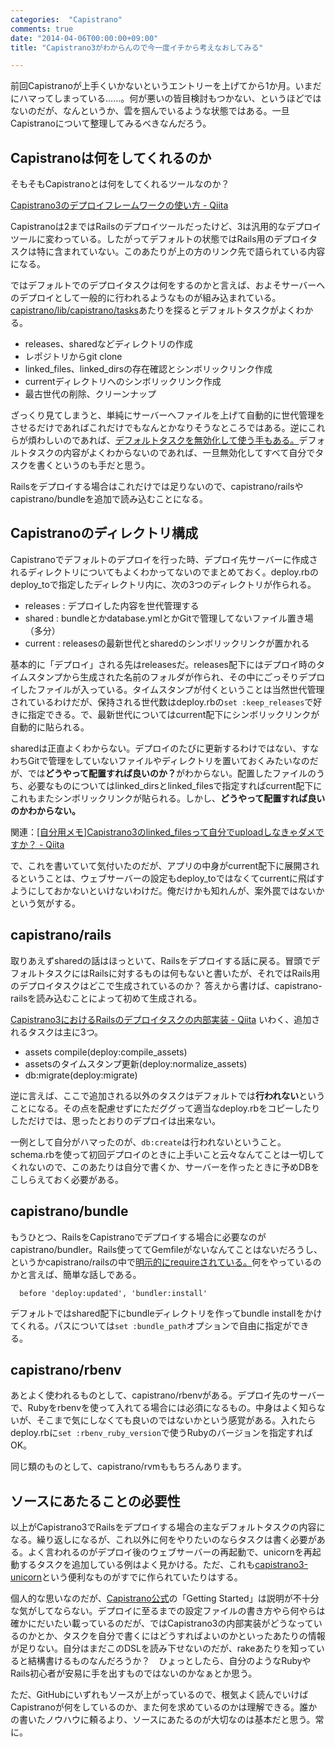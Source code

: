 ```yaml
---
categories:  "Capistrano"
comments: true
date: "2014-04-06T00:00:00+09:00"
title: "Capistrano3がわからんので今一度イチから考えなおしてみる"

---
```


前回Capistranoが上手くいかないというエントリーを上げてから1か月。いまだにハマってしまっている……。何が悪いの皆目検討もつかない、というほどではないのだが、なんというか、雲を掴んでいるような状態ではある。一旦Capistranoについて整理してみるべきなんだろう。

## Capistranoは何をしてくれるのか

そもそもCapistranoとは何をしてくれるツールなのか？

[Capistrano3のデプロイフレームワークの使い方 - Qiita](http://qiita.com/yuku_t/items/01c0ec4389db143e27f5)

Capistranoは2まではRailsのデプロイツールだったけど、3は汎用的なデプロイツールに変わっている。したがってデフォルトの状態ではRails用のデプロイタスクは特に含まれていない。このあたりが上の方のリンク先で語られている内容になる。

ではデフォルトでのデプロイタスクは何をするのかと言えば、およそサーバーへのデプロイとして一般的に行われるようなものが組み込まれている。[capistrano/lib/capistrano/tasks](https://github.com/capistrano/capistrano/tree/master/lib/capistrano/tasks)あたりを探るとデフォルトタスクがよくわかる。


* releases、sharedなどディレクトリの作成
* レポジトリからgit clone
* linked_files、linked_dirsの存在確認とシンボリックリンク作成
* currentディレクトリへのシンボリックリンク作成
* 最古世代の削除、クリーンナップ



ざっくり見てしまうと、単純にサーバーへファイルを上げて自動的に世代管理をさせるだけであればこれだけでもなんとかなりそうなところではある。逆にこれらが煩わしいのであれば、[デフォルトタスクを無効化して使う手もある。](http://labs.gree.jp/blog/2013/12/10084/)デフォルトタスクの内容がよくわからないのであれば、一旦無効化してすべて自分でタスクを書くというのも手だと思う。

Railsをデプロイする場合はこれだけでは足りないので、capistrano/railsやcapistrano/bundleを追加で読み込むことになる。

## Capistranoのディレクトリ構成

Capistranoでデフォルトのデプロイを行った時、デプロイ先サーバーに作成されるディレクトリについてもよくわかってないのでまとめておく。deploy.rbのdeploy_toで指定したディレクトリ内に、次の3つのディレクトリが作られる。


* releases : デプロイした内容を世代管理する
* shared : bundleとかdatabase.ymlとかGitで管理してないファイル置き場（多分）
* current : releasesの最新世代とsharedのシンボリックリンクが置かれる



基本的に「デプロイ」される先はreleasesだ。releases配下にはデプロイ時のタイムスタンプから生成された名前のフォルダが作られ、その中にごっそりデプロイしたファイルが入っている。タイムスタンプが付くということは当然世代管理されているわけだが、保持される世代数はdeploy.rbの`set :keep_releases`で好きに指定できる。で、最新世代についてはcurrent配下にシンボリックリンクが自動的に貼られる。

sharedは正直よくわからない。デプロイのたびに更新するわけではない、すなわちGitで管理をしていないファイルやディレクトリを置いておくみたいなのだが、では<strong>どうやって配置すれば良いのか？</strong>がわからない。配置したファイルのうち、必要なものについてはlinked_dirsとlinked_filesで指定すればcurrent配下にこれもまたシンボリックリンクが貼られる。しかし、<strong>どうやって配置すれば良いのかわからない。</strong>

関連：[[自分用メモ]Capistrano3のlinked_filesって自分でuploadしなきゃダメですか？ - Qiita](http://qiita.com/shunsugai@github/items/a112182ff5c0bb49249a)

で、これを書いていて気付いたのだが、アプリの中身がcurrent配下に展開されるということは、ウェブサーバーの設定もdeploy_toではなくてcurrentに飛ばすようにしておかないといけないわけだ。俺だけかも知れんが、案外罠ではないかという気がする。

## capistrano/rails

取りあえずsharedの話はほっといて、Railsをデプロイする話に戻る。冒頭でデフォルトタスクにはRailsに対するものは何もないと書いたが、それではRails用のデプロイタスクはどこで生成されているのか？ 答えから書けば、capistrano-railsを読み込むことによって初めて生成される。

[Capistrano3におけるRailsのデプロイタスクの内部実装 - Qiita](http://qiita.com/yuku_t/items/78f32d6e5d21aee4e745)
いわく、追加されるタスクは主に3つ。


* assets compile(deploy:compile_assets)
* assetsのタイムスタンプ更新(deploy:normalize_assets)
* db:migrate(deploy:migrate)



逆に言えば、ここで追加される以外のタスクはデフォルトでは<strong>行われない</strong>ということになる。その点を配慮せずにただググって適当なdeploy.rbをコピーしたりしただけでは、思ったとおりのデプロイは出来ない。

一例として自分がハマったのが、`db:create`は行われないということ。schema.rbを使って初回デプロイのときに上手いこと云々なんてことは一切してくれないので、このあたりは自分で書くか、サーバーを作ったときに予めDBをこしらえておく必要がある。

## capistrano/bundle

もうひとつ、RailsをCapistranoでデプロイする場合に必要なのがcapistrano/bundler。Rails使っててGemfileがないなんてことはないだろうし、というかcapistrano/railsの中で[明示的にrequireされている。](https://github.com/capistrano/rails/blob/master/lib/capistrano/rails.rb)何をやっているのかと言えば、簡単な話しである。

```
  before 'deploy:updated', 'bundler:install'
```


デフォルトではshared配下にbundleディレクトリを作ってbundle installをかけてくれる。パスについては`set :bundle_path`オプションで自由に指定ができる。

## capistrano/rbenv

あとよく使われるものとして、capistrano/rbenvがある。デプロイ先のサーバーで、Rubyをrbenvを使って入れてる場合には必須になるもの。中身はよく知らないが、そこまで気にしなくても良いのではないかという感覚がある。入れたらdeploy.rbに`set :rbenv_ruby_version`で使うRubyのバージョンを指定すればOK。

同じ類のものとして、capistrano/rvmももちろんあります。

## ソースにあたることの必要性

以上がCapistrano3でRailsをデプロイする場合の主なデフォルトタスクの内容になる。繰り返しになるが、これ以外に何をやりたいのならタスクは書く必要がある。よく言われるのがデプロイ後のウェブサーバーの再起動で、unicornを再起動するタスクを追加している例はよく見かける。ただ、これも[capistrano3-unicorn](https://github.com/tablexi/capistrano3-unicorn)という便利なものがすでに作られていたりはする。

個人的な思いなのだが、[Capistrano公式](http://capistranorb.com/)の「Getting Started」は説明が不十分な気がしてならない。デプロイに至るまでの設定ファイルの書き方やら何やらは確かにだいたい載っているのだが、ではCapistrano3の内部実装がどうなっているのかとか、タスクを自分で書くにはどうすればよいのかといったあたりの情報が足りない。自分はまだこのDSLを読み下せないのだが、rakeあたりを知っていると結構書けるものなんだろうか？　ひょっとしたら、自分のようなRubyやRails初心者が安易に手を出すものではないのかなぁとか思う。

ただ、GitHubにいずれもソースが上がっているので、根気よく読んでいけばCapistranoが何をしているのか、また何を求めているのかは理解できる。誰かの書いたノウハウに頼るより、ソースにあたるのが大切なのは基本だと思う。常に。


